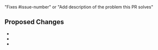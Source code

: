 <!-- General PR guidelines:

Most PRs should be opened against the main branch in the
[`knative/docs` GitHub repository](https://github.com/knative/docs).

Use one of the content templates when writing a new document:
- [Concept](docs/contributor/templates/template-concept.md) -- Conceptual topics explain how things
work or what things mean. They provide helpful context to readers. They do not include procedures.
- [Procedure](docs/contributor/templates/template-procedure.md) -- Procedural (how-to) topics
include detailed steps for performing a task as well as some context about the task.
- [Troubleshooting](docs/contributor/templates/template-troubleshooting.md) -- Troubleshooting
topics list common errors and solutions.
- [Blog](docs/contributor/templates/template-blog-entry.md) -- Instructions and a template that you
can use to help you post to the Knative blog.

When you add a new document to the /docs directory, the navigation menu updates automatically.
For more information, see the
[MkDocs documentation](https://www.mkdocs.org/user-guide/writing-your-docs/#configure-pages-and-navigation).

If your changes should also be in the most recent release, add the corresponding "cherrypick-0.X"
label to the original PR; for example, "cherrypick-0.12".
Best practice is to open a PR for the cherry-pick yourself after your original PR has been merged
into the main branch.
After the cherry-pick PR has merged, remove the cherry-pick label from the original PR.

For all resources for contributing to the Knative documentation, see the
[Knative contributor's guide](help/contributing/README.md).

 -->

"Fixes #issue-number" or "Add description of the problem this PR solves"

## Proposed Changes <!-- Describe the changes the PR makes. -->

-
-
-
